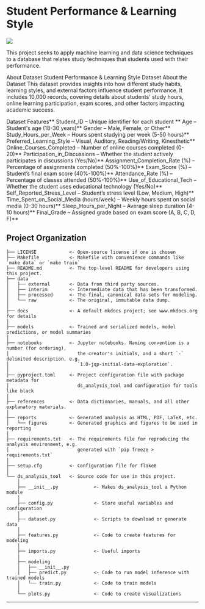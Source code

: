 # Student Performance & Learning Style

<a target="_blank" href="https://cookiecutter-data-science.drivendata.org/">
    <img src="https://img.shields.io/badge/CCDS-Project%20template-328F97?logo=cookiecutter" />
</a>

This project seeks to apply machine learning and data science techniques to a database that relates study techniques that students used with their performance.

About Dataset
Student Performance & Learning Style Dataset
About the Dataset
This dataset provides insights into how different study habits, learning styles, and external factors influence student performance. It includes 10,000 records, covering details about students' study hours, online learning participation, exam scores, and other factors impacting academic success.

Dataset Features\**
Student_ID – Unique identifier for each student \**
Age – Student's age (18-30 years)\**
Gender – Male, Female, or Other\**
Study_Hours_per_Week – Hours spent studying per week (5-50 hours)\**
Preferred_Learning_Style – Visual, Auditory, Reading/Writing, Kinesthetic\**
Online_Courses_Completed – Number of online courses completed (0-20)\**
Participation_in_Discussions – Whether the student actively participates in discussions (Yes/No)\**
Assignment_Completion_Rate (%) – Percentage of assignments completed (50%-100%)\**
Exam_Score (%) – Student’s final exam score (40%-100%)\**
Attendance_Rate (%) – Percentage of classes attended (50%-100%)\**
Use_of_Educational_Tech – Whether the student uses educational technology (Yes/No)\**
Self_Reported_Stress_Level – Student’s stress level (Low, Medium, High)\**
Time_Spent_on_Social_Media (hours/week) – Weekly hours spent on social media (0-30 hours)\**
Sleep_Hours_per_Night – Average sleep duration (4-10 hours)\**
Final_Grade – Assigned grade based on exam score (A, B, C, D, F)\**


## Project Organization

```
├── LICENSE            <- Open-source license if one is chosen
├── Makefile           <- Makefile with convenience commands like `make data` or `make train`
├── README.md          <- The top-level README for developers using this project.
├── data
│   ├── external       <- Data from third party sources.
│   ├── interim        <- Intermediate data that has been transformed.
│   ├── processed      <- The final, canonical data sets for modeling.
│   └── raw            <- The original, immutable data dump.
│
├── docs               <- A default mkdocs project; see www.mkdocs.org for details
│
├── models             <- Trained and serialized models, model predictions, or model summaries
│
├── notebooks          <- Jupyter notebooks. Naming convention is a number (for ordering),
│                         the creator's initials, and a short `-` delimited description, e.g.
│                         `1.0-jqp-initial-data-exploration`.
│
├── pyproject.toml     <- Project configuration file with package metadata for 
│                         ds_analysis_tool and configuration for tools like black
│
├── references         <- Data dictionaries, manuals, and all other explanatory materials.
│
├── reports            <- Generated analysis as HTML, PDF, LaTeX, etc.
│   └── figures        <- Generated graphics and figures to be used in reporting
│
├── requirements.txt   <- The requirements file for reproducing the analysis environment, e.g.
│                         generated with `pip freeze > requirements.txt`
│
├── setup.cfg          <- Configuration file for flake8
│
└── ds_analysis_tool   <- Source code for use in this project.
    │
    ├── __init__.py             <- Makes ds_analysis_tool a Python module
    │
    ├── config.py               <- Store useful variables and configuration
    │
    ├── dataset.py              <- Scripts to download or generate data
    │
    ├── features.py             <- Code to create features for modeling
    │
    ├── imports.py              <- Useful imports 
    |
    ├── modeling                
    │   ├── __init__.py 
    │   ├── predict.py          <- Code to run model inference with trained models          
    │   └── train.py            <- Code to train models
    │
    └── plots.py                <- Code to create visualizations
```

--------

